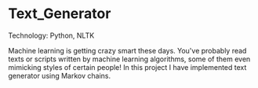 # Text_Generator

Technology: Python, NLTK

Machine learning is getting crazy smart these days.
You've probably read texts or scripts written by machine learning algorithms, some of them even mimicking styles of certain people! 
In this project I have implemented text generator using Markov chains.

